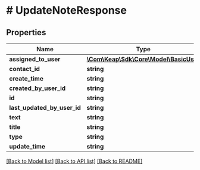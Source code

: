 # # UpdateNoteResponse

## Properties

Name | Type | Description | Notes
------------ | ------------- | ------------- | -------------
**assigned_to_user** | [**\Com\Keap\Sdk\Core\Model\BasicUser**](BasicUser.md) |  | [optional]
**contact_id** | **string** |  | [optional]
**create_time** | **string** |  | [optional]
**created_by_user_id** | **string** |  | [optional]
**id** | **string** |  | [optional]
**last_updated_by_user_id** | **string** |  | [optional]
**text** | **string** |  | [optional]
**title** | **string** |  | [optional]
**type** | **string** |  | [optional]
**update_time** | **string** |  | [optional]

[[Back to Model list]](../../README.md#models) [[Back to API list]](../../README.md#endpoints) [[Back to README]](../../README.md)
